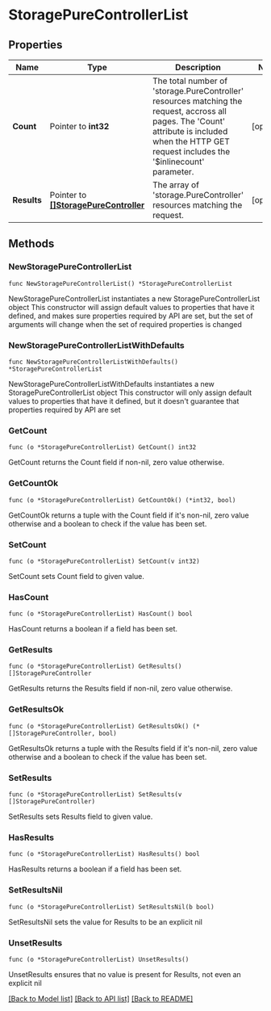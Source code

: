 # StoragePureControllerList

## Properties

Name | Type | Description | Notes
------------ | ------------- | ------------- | -------------
**Count** | Pointer to **int32** | The total number of &#39;storage.PureController&#39; resources matching the request, accross all pages. The &#39;Count&#39; attribute is included when the HTTP GET request includes the &#39;$inlinecount&#39; parameter. | [optional] 
**Results** | Pointer to [**[]StoragePureController**](storage.PureController.md) | The array of &#39;storage.PureController&#39; resources matching the request. | [optional] 

## Methods

### NewStoragePureControllerList

`func NewStoragePureControllerList() *StoragePureControllerList`

NewStoragePureControllerList instantiates a new StoragePureControllerList object
This constructor will assign default values to properties that have it defined,
and makes sure properties required by API are set, but the set of arguments
will change when the set of required properties is changed

### NewStoragePureControllerListWithDefaults

`func NewStoragePureControllerListWithDefaults() *StoragePureControllerList`

NewStoragePureControllerListWithDefaults instantiates a new StoragePureControllerList object
This constructor will only assign default values to properties that have it defined,
but it doesn't guarantee that properties required by API are set

### GetCount

`func (o *StoragePureControllerList) GetCount() int32`

GetCount returns the Count field if non-nil, zero value otherwise.

### GetCountOk

`func (o *StoragePureControllerList) GetCountOk() (*int32, bool)`

GetCountOk returns a tuple with the Count field if it's non-nil, zero value otherwise
and a boolean to check if the value has been set.

### SetCount

`func (o *StoragePureControllerList) SetCount(v int32)`

SetCount sets Count field to given value.

### HasCount

`func (o *StoragePureControllerList) HasCount() bool`

HasCount returns a boolean if a field has been set.

### GetResults

`func (o *StoragePureControllerList) GetResults() []StoragePureController`

GetResults returns the Results field if non-nil, zero value otherwise.

### GetResultsOk

`func (o *StoragePureControllerList) GetResultsOk() (*[]StoragePureController, bool)`

GetResultsOk returns a tuple with the Results field if it's non-nil, zero value otherwise
and a boolean to check if the value has been set.

### SetResults

`func (o *StoragePureControllerList) SetResults(v []StoragePureController)`

SetResults sets Results field to given value.

### HasResults

`func (o *StoragePureControllerList) HasResults() bool`

HasResults returns a boolean if a field has been set.

### SetResultsNil

`func (o *StoragePureControllerList) SetResultsNil(b bool)`

 SetResultsNil sets the value for Results to be an explicit nil

### UnsetResults
`func (o *StoragePureControllerList) UnsetResults()`

UnsetResults ensures that no value is present for Results, not even an explicit nil

[[Back to Model list]](../README.md#documentation-for-models) [[Back to API list]](../README.md#documentation-for-api-endpoints) [[Back to README]](../README.md)


